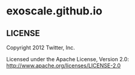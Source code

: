 exoscale.github.io
==================

LICENSE
-------

Copyright 2012 Twitter, Inc.

Licensed under the Apache License, Version 2.0: http://www.apache.org/licenses/LICENSE-2.0
